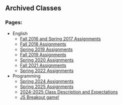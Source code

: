 Archived Classes
---
### Pages:
* English
    * [Fall 2016 and Spring 2017 Assignments](https://equipenglish.wordpress.com/texts-and-assignments-2016/)
    * [Fall 2018 Assignments](2018-2019/assignments-archive.md)
    * [Spring 2019 Assignments](2018-2019/assignments.md)
    * [Fall 2019 Assignments](2019-2020/fall-assignments.md)
    * [Spring 2020 Assignments](2019-2020/spring-assignments.md)
    * [Fall 2021 Assignments](2021-2022/fall%20assignments.md)
    * [Spring 2022 Assignments](2021-2022/spring_assignments.md)
* Programming
    * [Spring 2024 Assignments](2024-2025/assignments_fall_2024.md)
    * [Spring 2025 Assignments](2024-2025/assignments.md)
    * [2024-2025 Class Description and Expectations](2024-2025/expectations.md)
    * [JS Breakout game!](js_breakout.html)

